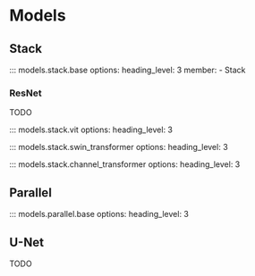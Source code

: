 # Models

## Stack
::: models.stack.base
    options:
        heading_level: 3
        member:
            - Stack

### ResNet
TODO

::: models.stack.vit
    options:
        heading_level: 3


::: models.stack.swin_transformer
    options:
        heading_level: 3


::: models.stack.channel_transformer
    options:
        heading_level: 3


## Parallel

::: models.parallel.base
    options:
        heading_level: 3


## U-Net
TODO